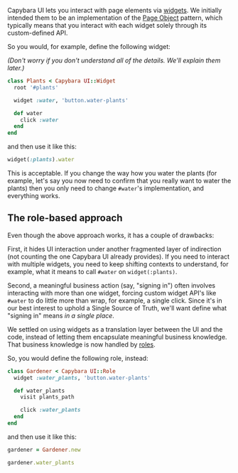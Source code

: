 Capybara UI lets you interact with page elements via [widgets](widgets). We initially intended them to be an implementation of the [Page Object](http://martinfowler.com/bliki/PageObject.html) pattern, which typically means that you interact with each widget solely through its custom-defined API.

So you would, for example, define the following widget:

*(Don't worry if you don't understand all of the details. We'll explain them later.)*

```ruby
class Plants < Capybara UI::Widget
  root '#plants'

  widget :water, 'button.water-plants'

  def water
    click :water
  end
end
```

and then use it like this:

```ruby
widget(:plants).water
```

This is acceptable. If you change the way how you water the plants (for example, let's say you now need to confirm that you really want to water the plants) then you only need to change `#water`'s implementation, and everything works.

## The role-based approach

Even though the above approach works, it has a couple of drawbacks:

First, it hides UI interaction under another fragmented layer of indirection (not counting the one Capybara UI already provides). If you need to interact with multiple widgets, you need to keep shifting contexts to understand, for example, what it means to call `#water` on `widget(:plants)`.

Second, a meaningful business action (say, "signing in") often involves interacting with more than one widget, forcing custom widget API's like `#water` to do little more than wrap, for example, a single click. Since it's in our best interest to uphold a Single Source of Truth, we'll want define what "signing in" means *in a single place*.

We settled on using widgets as a translation layer between the UI and the code, instead of letting them encapsulate meaningful business knowledge. That business knowledge is now handled by [roles](roles.feature).

So, you would define the following role, instead:

```ruby
class Gardener < Capybara UI::Role
  widget :water_plants, 'button.water-plants'

  def water_plants
    visit plants_path

    click :water_plants
  end
end
```

and then use it like this:

```ruby
gardener = Gardener.new

gardener.water_plants
```
